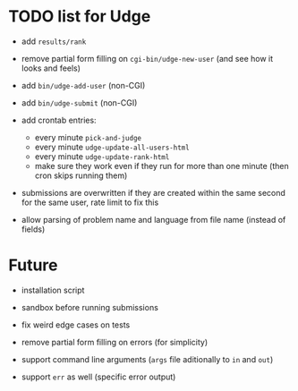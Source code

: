 TODO list for Udge
==================

* add `results/rank`

* remove partial form filling on `cgi-bin/udge-new-user`
  (and see how it looks and feels)

* add `bin/udge-add-user` (non-CGI)

* add `bin/udge-submit` (non-CGI)

* add crontab entries:
	- every minute `pick-and-judge`
	- every minute `udge-update-all-users-html`
	- every minute `udge-update-rank-html`
	- make sure they work even if they run for more than one minute (then cron
	  skips running them)

* submissions are overwritten if they are created within the same second for the same user, rate limit to fix this

* allow parsing of problem name and language from file name (instead of fields)

Future
======

* installation script

* sandbox before running submissions

* fix weird edge cases on tests

* remove partial form filling on errors (for simplicity)

* support command line arguments (`args` file aditionally to `in` and `out`)

* support `err` as well (specific error output)
